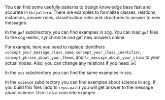 You can find some usefully patterns to design knowledge base fast and accurate in `kb/pattern`.
There are examples to formalize classes, relations, instances, answer rules, classification rules and structures to answer to new messages.

In the `gwf` subdirectory you can find examples in scg. You can load `gwf` files to the scg-editor, synchronize and get new answers online.

For example, here you need to replace identifiers `concept_your_message_class_name`, `concept_your_class_identifier`, `concept_phrase_about_your_theme`,
and `lr_message_about_your_class` to your actual nodes. Also, you can change any relations if you need.
<img src="../images/answer_rule_example.png"></img>

In the `scs` subdirectory you can find the same examples in scs.

In the `science` subdirectory you can find examples about science in scg. If you build this files (add to `repo.path`) you will get answer to the message about science.
Use it as a concrete example.
